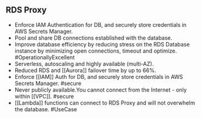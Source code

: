 ## RDS Proxy

- Enforce IAM Authentication for DB, and securely store credentials in AWS Secrets Manager.
- Pool and share DB connections established with the database.
- Improve database efficiency by reducing stress on the RDS Database instance by minimizing open connections, timeout and optimize. #OperationallyExcellent
- Serverless, autoscaling and highly available (multi-AZ).
- Reduced RDS and [[Aurora]] failover time by up to 66%.
- Enforce [[IAM]] Auth for DB, and securely store credentials in AWS Secrets Manager. #secure 
- Never publicly available.You cannot connect from the Internet - only within [[VPC]]. #secure
- [[Lambda]] functions can connect to RDS Proxy and will not overwhelm the database. #UseCase 